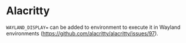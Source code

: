 # Alacritty

`WAYLAND_DISPLAY=` can be added to environment to execute it in Wayland
environments (https://github.com/alacritty/alacritty/issues/97).
